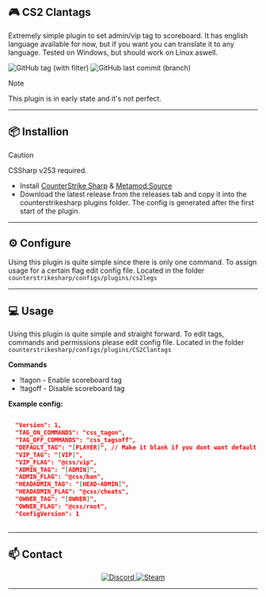 ## 🎮 CS2 Clantags

Extremely simple plugin to set admin/vip tag to scoreboard. It has english language available for now, but if you want you can translate it to any language.
Tested on Windows, but should work on Linux aswell.

![GitHub tag (with filter)](https://img.shields.io/github/v/tag/asapverneri/CS2-Clantags?style=for-the-badge&label=Version)
![GitHub last commit (branch)](https://img.shields.io/github/last-commit/asapverneri/CS2-Clantags/dev?style=for-the-badge)

> [!NOTE]  
> This plugin is in early state and it's not perfect.

---

## 📦 Installion
> [!CAUTION]
> CSSharp v253 required.

- Install [CounterStrike Sharp](https://github.com/roflmuffin/CounterStrikeSharp) & [Metamod:Source](https://www.sourcemm.net/downloads.php/?branch=master)
- Download the latest release from the releases tab and copy it into the counterstrikesharp plugins folder.
The config is generated after the first start of the plugin.

---

## ⚙️ Configure

Using this plugin is quite simple since there is only one command.
To assign usage for a certain flag edit config file.
Located in the folder `counterstrikesharp/configs/plugins/cs2legs`

---

## 💻 Usage

Using this plugin is quite simple and straight forward.
To edit tags, commands and permissions please edit config file.
Located in the folder `counterstrikesharp/configs/plugins/CS2Clantags`

**Commands**
- !tagon - Enable scoreboard tag
- !tagoff - Disable scoreboard tag

**Example config:**
```json

  "Version": 1,
  "TAG_ON_COMMANDS": "css_tagon",
  "TAG_OFF_COMMANDS": "css_tagsoff",
  "DEFAULT_TAG": "[PLAYER]", // Make it blank if you dont want default tag
  "VIP_TAG": "[VIP]",
  "VIP_FLAG": "@css/vip",
  "ADMIN_TAG": "[ADMIN]",
  "ADMIN_FLAG": "@css/ban",
  "HEADADMIN_TAG": "[HEAD-ADMIN]",
  "HEADADMIN_FLAG": "@css/cheats",
  "OWNER_TAG": "[OWNER]",
  "OWNER_FLAG": "@css/root",
  "ConfigVersion": 1
  
```
---

## 📫 Contact

<div align="center">
  <a href="https://discordapp.com/users/367644530121637888">
    <img src="https://img.shields.io/badge/Discord-7289DA?style=for-the-badge&logo=discord&logoColor=white" alt="Discord" />
  </a>
  <a href="https://steamcommunity.com/id/vvernerii/">
    <img src="https://img.shields.io/badge/Steam-000000?style=for-the-badge&logo=steam&logoColor=white" alt="Steam" />
  </a>
</div>

---